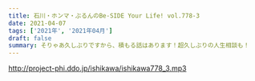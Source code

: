 ```yaml
---
title: 石川・ホンマ・ぶるんのBe-SIDE Your Life! vol.778-3
date: 2021-04-07
tags: ['2021年', '2021年04月']
draft: false
summary: そりゃあ久しぶりですから、積もる話はあります！超久しぶりの人生相談も！
---
```


http://project-phi.ddo.jp/ishikawa/ishikawa778_3.mp3
